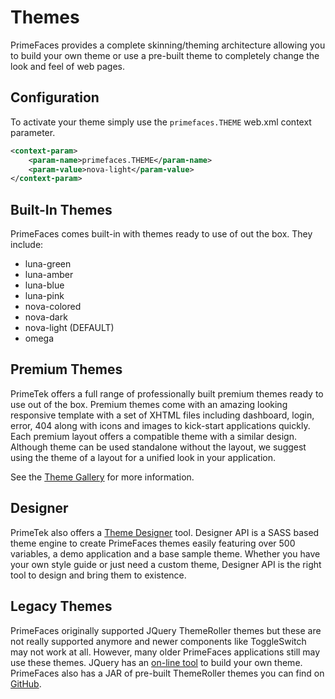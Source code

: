 # Themes

PrimeFaces provides a complete skinning/theming architecture allowing you to build your own theme or use a pre-built
theme to completely change the look and feel of web pages.

## Configuration

To activate your theme simply use the `primefaces.THEME`  web.xml context parameter.

```xml
<context-param>
    <param-name>primefaces.THEME</param-name>
    <param-value>nova-light</param-value>
</context-param>
```


## Built-In Themes

PrimeFaces comes built-in with themes ready to use of out the box. They include:

- luna-green
- luna-amber
- luna-blue
- luna-pink
- nova-colored
- nova-dark
- nova-light (DEFAULT)
- omega


## Premium Themes

PrimeTek offers a full range of professionally built premium themes ready to use out of the box.
Premium themes come with an amazing looking responsive template with a set of XHTML files including dashboard, login, error,
 404 along with icons and images to kick-start applications quickly. 
Each premium layout offers a compatible theme with a similar design. Although theme can be used standalone without the layout,
 we suggest using the theme of a layout for a unified look in your application.

See the [Theme Gallery](https://www.primefaces.org/themes/) for more information.

## Designer

PrimeTek also offers a [Theme Designer](https://www.primefaces.org/designer/primefaces) tool. 
Designer API is a SASS based theme engine to create PrimeFaces themes easily featuring over 500 variables, 
a demo application and a base sample theme. Whether you have your own style guide or just need a custom theme, 
Designer API is the right tool to design and bring them to existence.

## Legacy Themes

PrimeFaces originally supported JQuery ThemeRoller themes but these are not really supported anymore and newer components like ToggleSwitch may not work at all.
However, many older PrimeFaces applications still may use these themes. JQuery has an [on-line tool](https://jqueryui.com/themeroller/) to build your own theme.
PrimeFaces also has a JAR of pre-built ThemeRoller themes you can find on [GitHub](https://github.com/primefaces/themes).